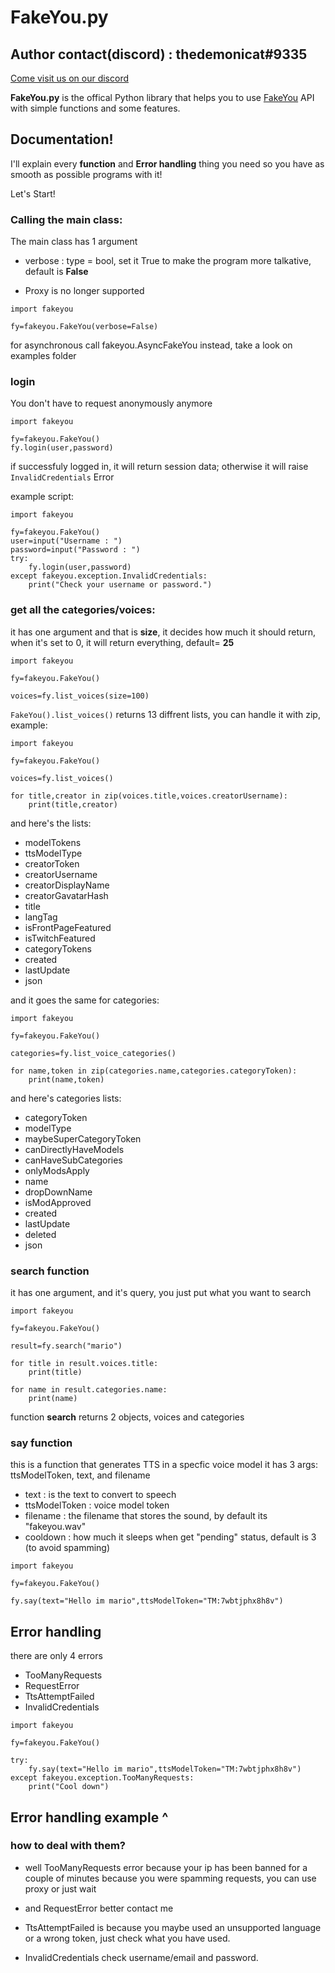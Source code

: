 # FakeYou.py
## Author contact(discord) : thedemonicat#9335

[Come visit us on our discord](https://discord.gg/H72KFXm)


**FakeYou.py** is the offical Python library that helps you to use [FakeYou](https://fakeyou.com/) API
with simple functions and some features.


## Documentation!

I'll explain every **function** and **Error handling** thing you need so you have as smooth as possible programs with it!

Let's Start!

### Calling the main class:
The main class has 1 argument

- verbose : type = bool, set it True to make the program more talkative, default is **False**

- Proxy is no longer supported
```
import fakeyou

fy=fakeyou.FakeYou(verbose=False)
```

for asynchronous call fakeyou.AsyncFakeYou instead, take a look on examples folder

### login
You don't have to request anonymously anymore

```
import fakeyou 

fy=fakeyou.FakeYou()
fy.login(user,password)

```
if successfuly logged in, it will return session data; otherwise it will raise `InvalidCredentials` Error

example script:
```
import fakeyou 

fy=fakeyou.FakeYou()
user=input("Username : ")
password=input("Password : ")
try:
    fy.login(user,password)
except fakeyou.exception.InvalidCredentials:
    print("Check your username or password.")

```

### get all the categories/voices:

it has one argument and that is **size**, it decides how much it should return, when it's set to 0, it will return everything, default= **25**

```
import fakeyou 

fy=fakeyou.FakeYou()

voices=fy.list_voices(size=100)
```


`FakeYou().list_voices()` returns 13 diffrent lists, you can handle it with zip, example:
```
import fakeyou

fy=fakeyou.FakeYou()

voices=fy.list_voices()

for title,creator in zip(voices.title,voices.creatorUsername):
	print(title,creator)
```

and here's the lists:
- modelTokens 
- ttsModelType 
- creatorToken
- creatorUsername
- creatorDisplayName
- creatorGavatarHash
- title
- langTag
- isFrontPageFeatured
- isTwitchFeatured
- categoryTokens
- created
- lastUpdate
- json


and it goes the same for categories:
```
import fakeyou

fy=fakeyou.FakeYou()

categories=fy.list_voice_categories()

for name,token in zip(categories.name,categories.categoryToken):
	print(name,token)
```
and here's categories lists:

- categoryToken
- modelType
- maybeSuperCategoryToken
- canDirectlyHaveModels
- canHaveSubCategories
- onlyModsApply
- name
- dropDownName
- isModApproved
- created
- lastUpdate
- deleted
- json


### search function
it has one argument, and it's query, you just put what you want to search
```
import fakeyou

fy=fakeyou.FakeYou()

result=fy.search("mario")

for title in result.voices.title:
	print(title)

for name in result.categories.name:
	print(name)
```

function **search** returns 2 objects, voices and categories

### say function

this is a function that generates TTS in a specfic voice model 
it has 3 args: ttsModelToken, text, and filename

- text : is the text to convert to speech
- ttsModelToken : voice model token
- filename : the filename that stores the sound, by default its "fakeyou.wav"
- cooldown : how much it sleeps when get "pending" status, default is 3 (to avoid spamming)


```
import fakeyou

fy=fakeyou.FakeYou()

fy.say(text="Hello im mario",ttsModelToken="TM:7wbtjphx8h8v")
```


## Error handling

there are only 4 errors

- TooManyRequests
- RequestError
- TtsAttemptFailed
- InvalidCredentials


```
import fakeyou

fy=fakeyou.FakeYou()

try:
	fy.say(text="Hello im mario",ttsModelToken="TM:7wbtjphx8h8v")
except fakeyou.exception.TooManyRequests:
	print("Cool down")
```
## Error handling example ^


### how to deal with them?

- well TooManyRequests error because your ip has been banned for a couple of minutes because you were spamming requests, you can use proxy or just wait

- and RequestError better contact me 

- TtsAttemptFailed is because you maybe used an unsupported language or a wrong token, just check what you have used.

- InvalidCredentials check username/email and password.